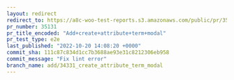 ```yaml
---
layout: redirect
redirect_to: https://a8c-woo-test-reports.s3.amazonaws.com/public/pr/35131/e2e/index.html
pr_number: 35131
pr_title_encoded: "Add+create+attribute+term+modal"
pr_test_type: e2e
last_published: "2022-10-20 14:08:20 +0000"
commit_sha: 111c87c834d1cc7b3688ae93e31c8212306eb958
commit_message: "Fix lint error"
branch_name: add/34331_create_attribute_term_modal
---
```

